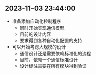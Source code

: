 ## 2023-11-03 23:44:00
* 准备添加自动化控制程序
    * 同时开始实现通信模型
    * 目前的设计内容
    * 要求得到各种自动化配置的支持
* 可以开始考虑大规模的设计
    * 通信设计还是需要依赖标准化的流程
    * 目前，依赖一个通信标准设计
    * 设计标注需要在所有模块得到验证